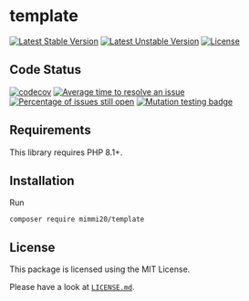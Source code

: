 # template

[![Latest Stable Version](https://poser.pugx.org/mimmi20/template/v/stable?format=flat-square)](https://packagist.org/packages/mimmi20/template)
[![Latest Unstable Version](https://poser.pugx.org/mimmi20/template/v/unstable?format=flat-square)](https://packagist.org/packages/mimmi20/template)
[![License](https://poser.pugx.org/mimmi20/template/license?format=flat-square)](https://packagist.org/packages/mimmi20/template)

## Code Status

[![codecov](https://codecov.io/gh/mimmi20/template/branch/master/graph/badge.svg)](https://codecov.io/gh/mimmi20/template)
[![Average time to resolve an issue](http://isitmaintained.com/badge/resolution/mimmi20/template.svg)](http://isitmaintained.com/project/mimmi20/template "Average time to resolve an issue")
[![Percentage of issues still open](http://isitmaintained.com/badge/open/mimmi20/template.svg)](http://isitmaintained.com/project/mimmi20/template "Percentage of issues still open")
[![Mutation testing badge](https://img.shields.io/endpoint?style=flat&url=https%3A%2F%2Fbadge-api.stryker-mutator.io%2Fgithub.com%2Fmimmi20%2Ftemplate%2Fmaster)](https://dashboard.stryker-mutator.io/reports/github.com/mimmi20/template/master)

## Requirements

This library requires PHP 8.1+.

## Installation

Run

```shell
composer require mimmi20/template
```

## License

This package is licensed using the MIT License.

Please have a look at [`LICENSE.md`](LICENSE.md).

